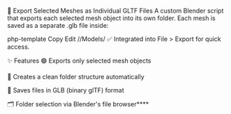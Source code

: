 🧩 Export Selected Meshes as Individual GLTF Files
A custom Blender script that exports each selected mesh object into its own folder. Each mesh is saved as a separate .glb file inside:

php-template
Copy
Edit
<ChosenFolder>/<ObjectName>/Models/
✅ Integrated into File > Export for quick access.

✨ Features
🟢 Exports only selected mesh objects

📁 Creates a clean folder structure automatically

💾 Saves files in GLB (binary glTF) format

🗂️ Folder selection via Blender's file browser****
